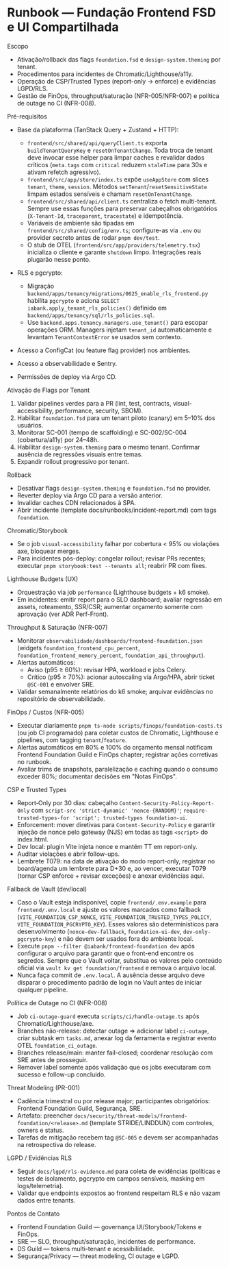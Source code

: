 # Runbook — Fundação Frontend FSD e UI Compartilhada

Escopo
- Ativação/rollback das flags `foundation.fsd` e `design-system.theming` por tenant.
- Procedimentos para incidentes de Chromatic/Lighthouse/a11y.
- Operação de CSP/Trusted Types (report-only → enforce) e evidências LGPD/RLS.
- Gestão de FinOps, throughput/saturação (NFR-005/NFR-007) e política de outage no CI (NFR-008).

Pré-requisitos
- Base da plataforma (TanStack Query + Zustand + HTTP):
  - `frontend/src/shared/api/queryClient.ts` exporta `buildTenantQueryKey` e `resetOnTenantChange`. Toda troca de tenant deve invocar esse helper para limpar caches e revalidar dados críticos (`meta.tags` com `critical` reduzem `staleTime` para 30s e ativam refetch agressivo).
  - `frontend/src/app/store/index.ts` expõe `useAppStore` com slices `tenant`, `theme`, `session`. Métodos `setTenant`/`resetSensitiveState` limpam estados sensíveis e chamam `resetOnTenantChange`.
  - `frontend/src/shared/api/client.ts` centraliza o fetch multi-tenant. Sempre use essas funções para preservar cabeçalhos obrigatórios (`X-Tenant-Id`, `traceparent`, `tracestate`) e idempotência.
  - Variáveis de ambiente são tipadas em `frontend/src/shared/config/env.ts`; configure-as via `.env` ou provider secreto antes de rodar `pnpm dev/test`.
  - O stub de OTEL (`frontend/src/app/providers/telemetry.tsx`) inicializa o cliente e garante `shutdown` limpo. Integrações reais plugarão nesse ponto.
- RLS e pgcrypto:
  - Migração `backend/apps/tenancy/migrations/0025_enable_rls_frontend.py` habilita `pgcrypto` e aciona `SELECT iabank.apply_tenant_rls_policies()` definido em `backend/apps/tenancy/sql/rls_policies.sql`.
  - Use `backend.apps.tenancy.managers.use_tenant()` para escopar operações ORM. Managers injetam `tenant_id` automaticamente e levantam `TenantContextError` se usados sem contexto.

- Acesso a ConfigCat (ou feature flag provider) nos ambientes.
- Acesso a observabilidade e Sentry.
- Permissões de deploy via Argo CD.

Ativação de Flags por Tenant
1) Validar pipelines verdes para a PR (lint, test, contracts, visual-accessibility, performance, security, SBOM).
2) Habilitar `foundation.fsd` para um tenant piloto (canary) em 5–10% dos usuários.
3) Monitorar SC-001 (tempo de scaffolding) e SC-002/SC-004 (cobertura/a11y) por 24–48h.
4) Habilitar `design-system.theming` para o mesmo tenant. Confirmar ausência de regressões visuais entre temas.
5) Expandir rollout progressivo por tenant.

Rollback
- Desativar flags `design-system.theming` e `foundation.fsd` no provider.
- Reverter deploy via Argo CD para a versão anterior.
- Invalidar caches CDN relacionados à SPA.
- Abrir incidente (template docs/runbooks/incident-report.md) com tags `foundation`.

Chromatic/Storybook
- Se o job `visual-accessibility` falhar por cobertura < 95% ou violações axe, bloquear merges.
- Para incidentes pós-deploy: congelar rollout; revisar PRs recentes; executar `pnpm storybook:test --tenants all`; reabrir PR com fixes.

Lighthouse Budgets (UX)
- Orquestração via job `performance` (Lighthouse budgets + k6 smoke).
- Em incidentes: emitir report para o SLO dashboard; avaliar regressão em assets, roteamento, SSR/CSR; aumentar orçamento somente com aprovação (ver ADR Perf-Front).

Throughput & Saturação (NFR-007)
- Monitorar `observabilidade/dashboards/frontend-foundation.json` (widgets `foundation_frontend_cpu_percent`, `foundation_frontend_memory_percent`, `foundation_api_throughput`).
- Alertas automáticos:
  - Aviso (p95 ≥ 60%): revisar HPA, workload e jobs Celery.
  - Crítico (p95 ≥ 70%): acionar autoscaling via Argo/HPA, abrir ticket `@SC-001` e envolver SRE.
- Validar semanalmente relatórios do k6 smoke; arquivar evidências no repositório de observabilidade.

FinOps / Custos (NFR-005)
- Executar diariamente `pnpm ts-node scripts/finops/foundation-costs.ts` (ou job CI programado) para coletar custos de Chromatic, Lighthouse e pipelines, com tagging `tenant`/`feature`.
- Alertas automáticos em 80% e 100% do orçamento mensal notificam Frontend Foundation Guild e FinOps chapter; registrar ações corretivas no runbook.
- Avaliar trims de snapshots, paralelização e caching quando o consumo exceder 80%; documentar decisões em "Notas FinOps".

CSP e Trusted Types
- Report‑Only por 30 dias: cabeçalho `Content-Security-Policy-Report-Only` com `script-src 'strict-dynamic' 'nonce-{RANDOM}'`; `require-trusted-types-for 'script'; trusted-types foundation-ui`.
- Enforcement: mover diretivas para `Content-Security-Policy` e garantir injeção de nonce pelo gateway (NJS) em todas as tags `<script>` do index.html.
- Dev local: plugin Vite injeta nonce e mantém TT em report-only.
- Auditar violações e abrir follow-ups.
- Lembrete T079: na data de ativação do modo report-only, registrar no board/agenda um lembrete para D+30 e, ao vencer, executar T079 (tornar CSP enforce + revisar exceções) e anexar evidências aqui.

Fallback de Vault (dev/local)
- Caso o Vault esteja indisponível, copie `frontend/.env.example` para `frontend/.env.local` e ajuste os valores marcados como fallback (`VITE_FOUNDATION_CSP_NONCE`, `VITE_FOUNDATION_TRUSTED_TYPES_POLICY`, `VITE_FOUNDATION_PGCRYPTO_KEY`). Esses valores são determinísticos para desenvolvimento (`nonce-dev-fallback`, `foundation-ui-dev`, `dev-only-pgcrypto-key`) e não devem ser usados fora do ambiente local.
- Execute `pnpm --filter @iabank/frontend-foundation dev` após configurar o arquivo para garantir que o front-end encontre os segredos. Sempre que o Vault voltar, substitua os valores pelo conteúdo oficial via `vault kv get foundation/frontend` e remova o arquivo local.
- Nunca faça commit de `.env.local`. A ausência desse arquivo deve disparar o procedimento padrão de login no Vault antes de iniciar qualquer pipeline.

Política de Outage no CI (NFR-008)
- Job `ci-outage-guard` executa `scripts/ci/handle-outage.ts` após Chromatic/Lighthouse/axe.
- Branches não-release: detectar outage ⇒ adicionar label `ci-outage`, criar subtask em `tasks.md`, anexar log da ferramenta e registrar evento OTEL `foundation_ci_outage`.
- Branches release/main: manter fail-closed; coordenar resolução com SRE antes de prosseguir.
- Remover label somente após validação que os jobs executaram com sucesso e follow-up concluído.

Threat Modeling (PR-001)
- Cadência trimestral ou por release major; participantes obrigatórios: Frontend Foundation Guild, Segurança, SRE.
- Artefato: preencher `docs/security/threat-models/frontend-foundation/<release>.md` (template STRIDE/LINDDUN) com controles, owners e status.
- Tarefas de mitigação recebem tag `@SC-005` e devem ser acompanhadas na retrospectiva do release.

LGPD / Evidências RLS
- Seguir `docs/lgpd/rls-evidence.md` para coleta de evidências (políticas e testes de isolamento, pgcrypto em campos sensíveis, masking em logs/telemetria).
- Validar que endpoints expostos ao frontend respeitam RLS e não vazam dados entre tenants.

Pontos de Contato
- Frontend Foundation Guild — governança UI/Storybook/Tokens e FinOps.
- SRE — SLO, throughput/saturação, incidentes de performance.
- DS Guild — tokens multi-tenant e acessibilidade.
- Segurança/Privacy — threat modeling, CI outage e LGPD.
